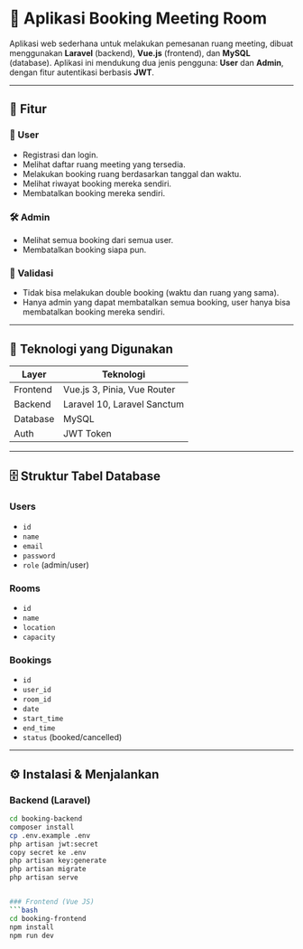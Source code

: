 # 📅 Aplikasi Booking Meeting Room

Aplikasi web sederhana untuk melakukan pemesanan ruang meeting, dibuat menggunakan **Laravel** (backend), **Vue.js** (frontend), dan **MySQL** (database). Aplikasi ini mendukung dua jenis pengguna: **User** dan **Admin**, dengan fitur autentikasi berbasis **JWT**.

---

## 🚀 Fitur

### 👤 User
- Registrasi dan login.
- Melihat daftar ruang meeting yang tersedia.
- Melakukan booking ruang berdasarkan tanggal dan waktu.
- Melihat riwayat booking mereka sendiri.
- Membatalkan booking mereka sendiri.

### 🛠️ Admin
- Melihat semua booking dari semua user.
- Membatalkan booking siapa pun.

### 🔐 Validasi
- Tidak bisa melakukan double booking (waktu dan ruang yang sama).
- Hanya admin yang dapat membatalkan semua booking, user hanya bisa membatalkan booking mereka sendiri.

---

## 🧱 Teknologi yang Digunakan

| Layer       | Teknologi                  |
|-------------|-----------------------------|
| Frontend    | Vue.js 3, Pinia, Vue Router |
| Backend     | Laravel 10, Laravel Sanctum |
| Database    | MySQL                       |
| Auth        | JWT Token                   |

---

## 🗄️ Struktur Tabel Database

### Users
- `id`
- `name`
- `email`
- `password`
- `role` (admin/user)

### Rooms
- `id`
- `name`
- `location`
- `capacity`

### Bookings
- `id`
- `user_id`
- `room_id`
- `date`
- `start_time`
- `end_time`
- `status` (booked/cancelled)

---

## ⚙️ Instalasi & Menjalankan

### Backend (Laravel)
```bash
cd booking-backend
composer install
cp .env.example .env
php artisan jwt:secret
copy secret ke .env
php artisan key:generate
php artisan migrate
php artisan serve


### Frontend (Vue JS)
```bash
cd booking-frontend
npm install
npm run dev